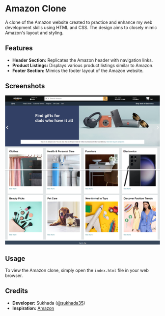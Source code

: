 # Amazon Clone

A clone of the Amazon website created to practice and enhance my web development skills using HTML and CSS. The design aims to closely mimic Amazon's layout and styling.

## Features

- **Header Section:** Replicates the Amazon header with navigation links.
- **Product Listings:** Displays various product listings similar to Amazon.
- **Footer Section:** Mimics the footer layout of the Amazon website.

## Screenshots

![Screenshot 1](images/Screenshot1.png)
![Screenshot 1](images/Screenshot2.png)

## Usage

To view the Amazon clone, simply open the `index.html` file in your web browser.

## Credits

- **Developer:** Sukhada ([@sukhada35](https://github.com/sukhada35))
- **Inspiration:** [Amazon](https://www.amazon.com)

